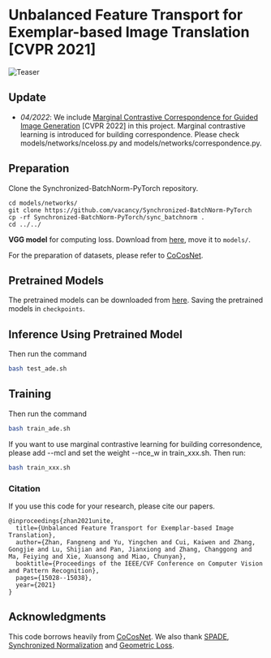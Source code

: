 # Unbalanced Feature Transport for Exemplar-based Image Translation [CVPR 2021]
![Teaser](teaser.png)


## Update
- *04/2022*: We include [Marginal Contrastive Correspondence for Guided Image Generation](https://drive.google.com/drive/folders/1mI3ufHgZOmHeShoezk77Gr_GhdqCPGif?usp=sharing) [CVPR 2022] in this project. Marginal contrastive learning is introduced for building correspondence. Please check models/networks/nceloss.py and models/networks/correspondence.py.


## Preparation
Clone the Synchronized-BatchNorm-PyTorch repository.
```
cd models/networks/
git clone https://github.com/vacancy/Synchronized-BatchNorm-PyTorch
cp -rf Synchronized-BatchNorm-PyTorch/sync_batchnorm .
cd ../../
```

**VGG model** for computing loss. Download from [here](https://drive.google.com/file/d/1fp7DAiXdf0Ay-jANb8f0RHYLTRyjNv4m/view?usp=sharing), move it to `models/`.

For the preparation of datasets, please refer to [CoCosNet](https://github.com/microsoft/CoCosNet).

## Pretrained Models
The pretrained models can be downloaded from [here](https://drive.google.com/file/d/1Z8B3fdU_suB8dJswR-QPwh-eZfkxSP7F/view?usp=sharing). Saving the pretrained models in `checkpoints`.

## Inference Using Pretrained Model
Then run the command 
````bash
bash test_ade.sh
````

## Training
Then run the command 
````bash
bash train_ade.sh
````

If you want to use marginal contrastive learning for building corresondence, please add --mcl and set the weight --nce_w in train_xxx.sh. Then run:
````bash
bash train_xxx.sh
````

### Citation
If you use this code for your research, please cite our papers.
```
@inproceedings{zhan2021unite,
  title={Unbalanced Feature Transport for Exemplar-based Image Translation},
  author={Zhan, Fangneng and Yu, Yingchen and Cui, Kaiwen and Zhang, Gongjie and Lu, Shijian and Pan, Jianxiong and Zhang, Changgong and Ma, Feiying and Xie, Xuansong and Miao, Chunyan},
  booktitle={Proceedings of the IEEE/CVF Conference on Computer Vision and Pattern Recognition},
  pages={15028--15038},
  year={2021}
}
```

## Acknowledgments
This code borrows heavily from [CoCosNet](https://github.com/microsoft/CoCosNet). We also thank [SPADE](https://github.com/NVlabs/SPADE), [Synchronized Normalization](https://github.com/vacancy/Synchronized-BatchNorm-PyTorch) and [Geometric Loss](https://www.kernel-operations.io/geomloss/).
